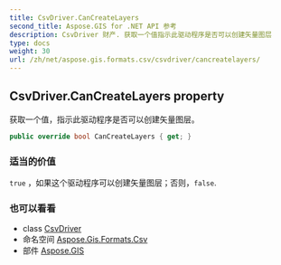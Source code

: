 ```yaml
---
title: CsvDriver.CanCreateLayers
second_title: Aspose.GIS for .NET API 参考
description: CsvDriver 财产. 获取一个值指示此驱动程序是否可以创建矢量图层
type: docs
weight: 30
url: /zh/net/aspose.gis.formats.csv/csvdriver/cancreatelayers/
---
```

## CsvDriver.CanCreateLayers property

获取一个值，指示此驱动程序是否可以创建矢量图层。

```csharp
public override bool CanCreateLayers { get; }
```

### 适当的价值

`true` ，如果这个驱动程序可以创建矢量图层；否则，`false`.

### 也可以看看

* class [CsvDriver](../)
* 命名空间 [Aspose.Gis.Formats.Csv](../../csvdriver/)
* 部件 [Aspose.GIS](../../../)


